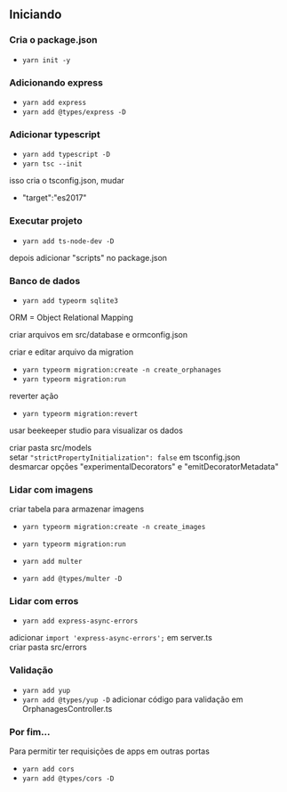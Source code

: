 

## Iniciando

### Cria o package.json
- `yarn init -y`

### Adicionando express
- `yarn add express`
- `yarn add @types/express -D`

### Adicionar typescript
- `yarn add typescript -D`
- `yarn tsc --init`

isso cria o tsconfig.json, mudar
- "target":"es2017"

### Executar projeto
- `yarn add ts-node-dev -D`

depois adicionar "scripts" no package.json

### Banco de dados

- `yarn add typeorm sqlite3`

ORM = Object Relational Mapping

criar arquivos em src/database e ormconfig.json

criar e editar arquivo da migration
- `yarn typeorm migration:create -n create_orphanages`
- `yarn typeorm migration:run`

reverter ação
- `yarn typeorm migration:revert`


usar beekeeper studio para visualizar os dados

criar pasta src/models<br>
setar `"strictPropertyInitialization": false` em tsconfig.json<br>
desmarcar opções "experimentalDecorators" e "emitDecoratorMetadata"


### Lidar com imagens
criar tabela para armazenar imagens
- `yarn typeorm migration:create -n create_images`
- `yarn typeorm migration:run`

- `yarn add multer`
- `yarn add @types/multer -D`

### Lidar com erros
- `yarn add express-async-errors`<br>

adicionar `import 'express-async-errors';` em server.ts<br>
criar pasta src/errors

### Validação
- `yarn add yup`
- `yarn add @types/yup -D`
adicionar código para validação em OrphanagesController.ts


### Por fim...
Para permitir ter requisições de apps em outras portas
- `yarn add cors`
- `yarn add @types/cors -D`